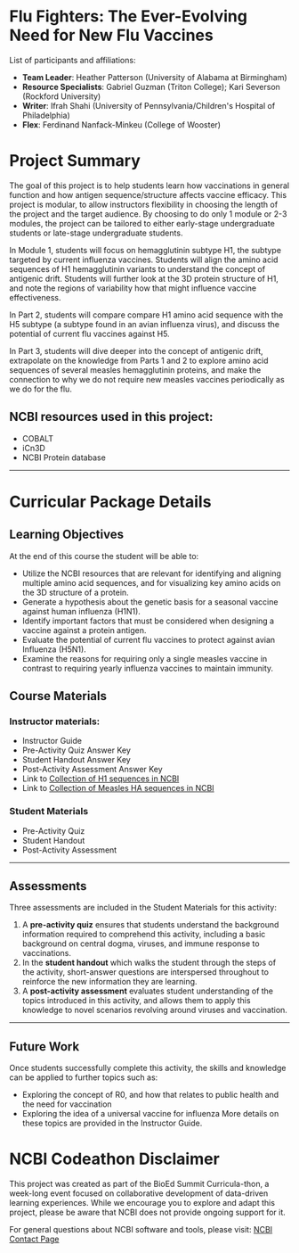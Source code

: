 # Flu Fighters: The Ever-Evolving Need for New Flu Vaccines

List of participants and affiliations:
- **Team Leader**: Heather Patterson (University of Alabama at Birmingham)
- **Resource Specialists**: Gabriel Guzman (Triton College); Kari Severson (Rockford University)
- **Writer**: Ifrah Shahi (University of Pennsylvania/Children's Hospital of Philadelphia)
- **Flex**: Ferdinand Nanfack-Minkeu (College of Wooster)

# Project Summary
The goal of this project is to help students learn how vaccinations in general function and how antigen sequence/structure affects vaccine efficacy. This project is modular, to allow instructors flexibility in choosing the length of the project and the target audience. By choosing to do only 1 module or 2-3 modules, the project can be tailored to either early-stage undergraduate students or late-stage undergraduate students.

In Module 1, students will focus on hemagglutinin subtype H1, the subtype targeted by current influenza vaccines. Students will align the amino acid sequences of H1 hemagglutinin variants to understand the concept of antigenic drift. Students will further look at the 3D protein structure of H1, and note the regions of variability how that might influence vaccine effectiveness. 

In Part 2, students will compare compare H1 amino acid sequence with the H5 subtype (a subtype found in an avian influenza virus), and discuss the potential of current flu vaccines against H5.

In Part 3, students will dive deeper into the concept of antigenic drift, extrapolate on the knowledge from Parts 1 and 2 to explore amino acid sequences of several measles hemagglutinin proteins, and make the connection to why we do not require new measles vaccines periodically as we do for the flu.

## NCBI resources used in this project:
- COBALT
- iCn3D
- NCBI Protein database

---

# Curricular Package Details

## Learning Objectives
At the end of this course the student will be able to:
- Utilize the NCBI resources that are relevant for identifying and aligning multiple amino acid sequences, and for visualizing key amino acids on the 3D structure of a protein.
- Generate a hypothesis about the genetic basis for a seasonal vaccine against human influenza (H1N1).
- Identify important factors that must be considered when designing a vaccine against a protein antigen.
- Evaluate the potential of current flu vaccines to protect against avian Influenza (H5N1).
- Examine the reasons for requiring only a single measles vaccine in contrast to requiring yearly influenza vaccines to maintain immunity.


## Course Materials
### Instructor materials:
- Instructor Guide
- Pre-Activity Quiz Answer Key
- Student Handout Answer Key
- Post-Activity Assessment Answer Key
- Link to [Collection of H1 sequences in NCBI](https://www.ncbi.nlm.nih.gov/protein/?cmd=historysearch&querykey=2)
- Link to [Collection of Measles HA sequences in NCBI](https://www.ncbi.nlm.nih.gov/protein/?cmd=historysearch&querykey=4)

### Student Materials
- Pre-Activity Quiz
- Student Handout
- Post-Activity Assessment

---

## Assessments
Three assessments are included in the Student Materials for this activity:
1. A **pre-activity quiz** ensures that students understand the background information required to comprehend this activity, including a basic background on central dogma, viruses, and immune response to vaccinations.
2. In the **student handout** which walks the student through the steps of the activity, short-answer questions are interspersed throughout to reinforce the new information they are learning.
3. A **post-activity assessment** evaluates student understanding of the topics introduced in this activity, and allows them to apply this knowledge to novel scenarios revolving around viruses and vaccination.

---

## Future Work
Once students successfully complete this activity, the skills and knowledge can be applied to further topics such as:
- Exploring the concept of R0, and how that relates to public health and the need for vaccination
- Exploring the idea of a universal vaccine for influenza
More details on these topics are provided in the Instructor Guide.

# NCBI Codeathon Disclaimer
This project was created as part of the BioEd Summit Curricula-thon, a week-long event focused on collaborative development of data-driven learning experiences. While we encourage you to explore and adapt this project, please be aware that NCBI does not provide ongoing support for it.

For general questions about NCBI software and tools, please visit: [NCBI Contact Page](https://www.ncbi.nlm.nih.gov/home/about/contact/)

